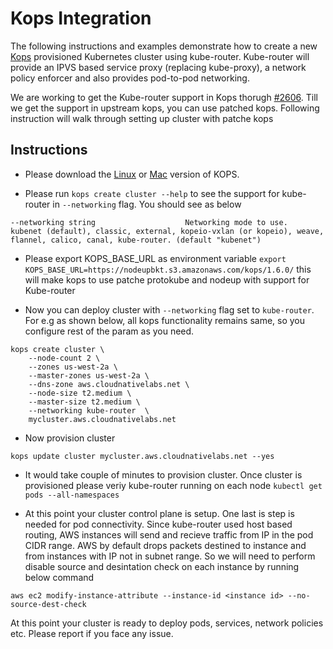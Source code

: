 # Kops Integration

The following instructions and examples demonstrate how to create a new [Kops](https://github.com/kubernetes/kops/) provisioned Kubernetes cluster using kube-router. Kube-router will provide an IPVS based service proxy (replacing kube-proxy), a network policy enforcer and also provides pod-to-pod networking.


We are working to get the Kube-router support in Kops thorugh [#2606](https://github.com/kubernetes/kops/issues/2606). Till we get the support in upstream kops, you can use patched kops. Following instruction will walk through setting up cluster with patche kops


## Instructions

- Please download the [Linux](https://s3.amazonaws.com/nodeupbkt/kops/1.6.0/linux/amd64/kops) or [Mac](https://s3.amazonaws.com/nodeupbkt/kops/1.6.0/darwin/amd64/kops) version of KOPS.

- Please run `kops create cluster --help` to see the support for kube-router in `--networking` flag. You should see as below

```
--networking string                    Networking mode to use.  kubenet (default), classic, external, kopeio-vxlan (or kopeio), weave, flannel, calico, canal, kube-router. (default "kubenet")
```

- Please export KOPS_BASE_URL as environment variable `export KOPS_BASE_URL=https://nodeupbkt.s3.amazonaws.com/kops/1.6.0/` this will make kops to use patche protokube and nodeup with support for Kube-router

- Now you can deploy cluster with `--networking` flag set to `kube-router`. For e.g as shown below, all kops functionality remains same, so you configure rest of the param as you need.

```
kops create cluster \
    --node-count 2 \
    --zones us-west-2a \
    --master-zones us-west-2a \
    --dns-zone aws.cloudnativelabs.net \
    --node-size t2.medium \
    --master-size t2.medium \
    --networking kube-router  \
    mycluster.aws.cloudnativelabs.net
```

- Now provision cluster

```
kops update cluster mycluster.aws.cloudnativelabs.net --yes
```

- It would take couple of minutes to provision cluster. Once cluster is provisioned please veriy kube-router running on each node `kubectl get pods --all-namespaces`

- At this point your cluster control plane is setup. One last is step is needed for pod connectivity. Since kube-router used host based routing, AWS instances will send and recieve traffic from IP in the pod CIDR range. AWS by default drops packets destined to instance and from instances with IP not in subnet range. So we will need to perform disable source and desintation check on each instance by running below command

```
aws ec2 modify-instance-attribute --instance-id <instance id> --no-source-dest-check
```

At this point your cluster is ready to deploy pods, services, network policies etc. Please report if you face any issue.



